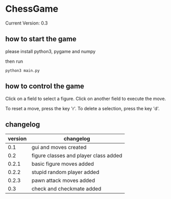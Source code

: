 # ChessGame
Current Version: 0.3

## how to start the game
please install python3, pygame and numpy

then run

```
python3 main.py
```


## how to control the game
Click on a field to select a figure.
Click on another field to execute the move.

To reset a move, press the key 'r'.
To delete a selection, press the key 'd'.

## changelog
| version | changelog                             |
|---------|---------------------------------------|
| 0.1     | gui and moves created                 |
| 0.2     | figure classes and player class added |
| 0.2.1   | basic figure moves added              |
| 0.2.2   | stupid random player added            |
| 0.2.3   | pawn attack moves added               |
| 0.3     | check and checkmate added             |